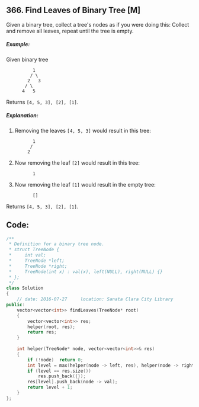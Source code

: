 ## 366. Find Leaves of Binary Tree [M]
Given a binary tree, collect a tree's nodes as if you were doing this: Collect and remove all leaves, repeat until the tree is empty.

##### Example:
Given binary tree 
```
          1
         / \
        2   3
       / \     
      4   5   
```
Returns `[4, 5, 3], [2], [1]`.

##### Explanation:
1. Removing the leaves `[4, 5, 3]` would result in this tree:
```
          1
         / 
        2      
```
2. Now removing the leaf `[2]` would result in this tree:
```
          1     
```
3. Now removing the leaf `[1]` would result in the empty tree:
```
          []       
```
Returns `[4, 5, 3], [2], [1]`.

## Code:
```c++
/**
 * Definition for a binary tree node.
 * struct TreeNode {
 *     int val;
 *     TreeNode *left;
 *     TreeNode *right;
 *     TreeNode(int x) : val(x), left(NULL), right(NULL) {}
 * };
 */
class Solution 
{
    // date: 2016-07-27     location: Sanata Clara City Library
public:
    vector<vector<int>> findLeaves(TreeNode* root) 
    {
        vector<vector<int>> res;
        helper(root, res);
        return res;
    }
    
    int helper(TreeNode* node, vector<vector<int>>& res)
    {
        if (!node)  return 0;
        int level = max(helper(node -> left, res), helper(node -> right, res));
        if (level == res.size())
            res.push_back({});
        res[level].push_back(node -> val);
        return level + 1;
    }
};
```
